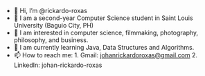 - 👋 Hi, I’m @rickardo-roxas
- 🏫 I am a second-year Computer Science student in Saint Louis University (Baguio City, PH)
- 👀 I am interested in computer science, filmmaking, photography, philosophy, and business.
- 🌱 I am currently learning Java, Data Structures and Algorithms.
- 📫 How to reach me: 
                      1. Gmail: johanrickardoroxas@gmail.com
                      2. LinkedIn: johan-rickardo-roxas
<!---
rickardo-roxas/rickardo-roxas is a ✨ special ✨ repository because its `README.md` (this file) appears on your GitHub profile.
You can click the Preview link to take a look at your changes.
--->

